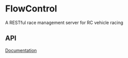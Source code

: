 # FlowControl
A RESTful race management server for RC vehicle racing

## API 
[Documentation](https://app.swaggerhub.com/apis/Flow-State/FlowControl/1.0.0)
